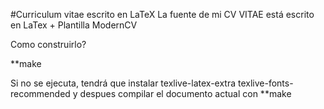 #Curriculum vitae escrito en LaTeX
La fuente de mi CV VITAE está escrito en LaTex + Plantilla
ModernCV 

Como construirlo?

**make

Si no se ejecuta, tendrá que instalar 
texlive-latex-extra texlive-fonts-recommended 
y despues compilar el documento actual con **make


